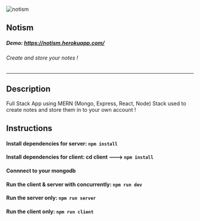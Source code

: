 ![notism](https://user-images.githubusercontent.com/72091205/122147983-72b2dd00-ce8c-11eb-808d-70865202da34.png)

## Notism

##### Demo: https://notism.herokuapp.com/

###### Create and store your notes !

---

## Description

Full Stack App using MERN (Mongo, Express, React, Node) Stack used to create notes and store them in to your own account !

## Instructions

#### Install dependencies for server: `npm install`

#### Install dependencies for client: cd client ---> `npm install`

#### Connnect to your mongodb

#### Run the client & server with concurrently: `npm run dev`

#### Run the server only: `npm run server`

#### Run the client only: `npm run client`
